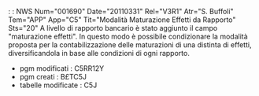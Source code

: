  :  : NWS Num="001690" Date="20110331" Rel="V3R1" Atr="S. Buffoli" Tem="APP" App="C5" Tit="Modalità Maturazione Effetti da Rapporto" Sts="20"
A livello di rapporto bancario è stato aggiunto il campo "maturazione effetti". In questo modo è possibile condizionare la modalità proposta per la contabilizzazione delle maturazioni di una distinta di effetti, diversificandola in base alle condizioni di ogni rapporto.

* pgm modificati :  C5RR12Y
* pgm creati :  B£TC5J
* tabelle modificate :  C5J
